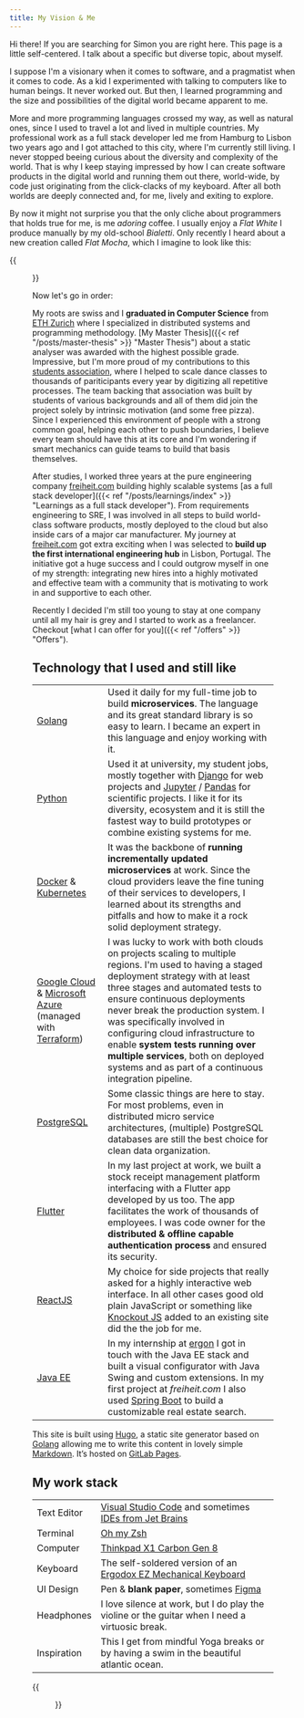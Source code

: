 ```yaml
---
title: My Vision & Me
---
```


Hi there! If you are searching for Simon you are right here. This page is a
little self-centered. I talk about a specific but diverse topic, about myself.

I suppose I'm a visionary when it comes to software, and a pragmatist when it
comes to code. As a kid I experimented with talking to computers like to human
beings. It never worked out. But then, I learned programming and the size and
possibilities of the digital world became apparent to me.

More and more programming languages crossed my way, as well as natural ones,
since I used to travel a lot and lived in multiple countries. My professional
work as a full stack developer led me from Hamburg to Lisbon two years ago and I
got attached to this city, where I'm currently still living. I never stopped
beeing curious about the diversity and complexity of the world. That is why I
keep staying impressed by how I can create software products in the digital
world and running them out there, world-wide, by code just originating from the
click-clacks of my keyboard. After all both worlds are deeply connected and, for
me, lively and exiting to explore.

By now it might not surprise you that the only cliche about programmers that
holds true for me, is me _adoring_ coffee. I usually enjoy a _Flat White_ I
produce manually by my old-school _Bialetti_. Only recently I heard about a new
creation called _Flat Mocha_, which I imagine to look like this:

{{<figure src="/img/flat-mocha.jpg" caption="Definitely a good start into a high motivation day.">}}

Now let's go in order:

My roots are swiss and I **graduated in Computer Science** from
[ETH Zurich](https://ethz.ch/en.html) where I specialized in distributed systems
and programming methodology. [My Master
Thesis]({{< ref "/posts/master-thesis" >}} "Master Thesis") about a static
analyser was awarded with the highest possible grade. Impressive, but I'm more
proud of my contributions to this
[students association](https://tanzquotient.org/de/), where I helped to scale
dance classes to thousands of pariticipants every year by digitizing all
repetitive processes. The team backing that association was built by students of
various backgrounds and all of them did join the project solely by intrinsic
motivation (and some free pizza). Since I experienced this environment of people
with a strong common goal, helping each other to push boundaries, I believe
every team should have this at its core and I'm wondering if smart mechanics can
guide teams to build that basis themselves.

After studies, I worked three years at the pure engineering company
[freiheit.com](https://freiheit.com/en/) building highly scalable systems [as a
full stack developer]({{< ref "/posts/learnings/index" >}} "Learnings as a full
stack developer"). From requirements engineering to SRE, I was involved in all
steps to build world-class software products, mostly deployed to the cloud but
also inside cars of a major car manufacturer. My journey at
[freiheit.com](https://freiheit.com/en/) got extra exciting when I was selected
to **build up the first international engineering hub** in Lisbon, Portugal. The
initiative got a huge success and I could outgrow myself in one of my strength:
integrating new hires into a highly motivated and effective team with a
community that is motivating to work in and supportive to each other.

Recently I decided I'm still too young to stay at one company until all my hair
is grey and I started to work as a freelancer. Checkout [what I can offer for
you]({{< ref "/offers" >}} "Offers").

## Technology that I used and still like

|                                                                                                                                                   |                                                                                                                                                                                                                                                                                                                                                                                                                                                        |
| ------------------------------------------------------------------------------------------------------------------------------------------------- | ------------------------------------------------------------------------------------------------------------------------------------------------------------------------------------------------------------------------------------------------------------------------------------------------------------------------------------------------------------------------------------------------------------------------------------------------------ |
| [Golang](https://golang.org/)                                                                                                                     | Used it daily for my full-time job to build **microservices**. The language and its great standard library is so easy to learn. I became an expert in this language and enjoy working with it.                                                                                                                                                                                                                                                         |
| [Python](https://www.python.org/)                                                                                                                 | Used it at university, my student jobs, mostly together with [Django](https://www.djangoproject.com/) for web projects and [Jupyter](https://jupyter.org/) / [Pandas](https://pandas.pydata.org/) for scientific projects. I like it for its diversity, ecosystem and it is still the fastest way to build prototypes or combine existing systems for me.                                                                                              |
| [Docker](https://www.docker.com/) & [Kubernetes](https://kubernetes.io/)                                                                          | It was the backbone of **running incrementally updated microservices** at work. Since the cloud providers leave the fine tuning of their services to developers, I learned about its strengths and pitfalls and how to make it a rock solid deployment strategy.                                                                                                                                                                                       |
| [Google Cloud](https://cloud.google.com/) & [Microsoft Azure](https://azure.microsoft.com/) (managed with [Terraform](https://www.terraform.io/)) | I was lucky to work with both clouds on projects scaling to multiple regions. I'm used to having a staged deployment strategy with at least three stages and automated tests to ensure continuous deployments never break the production system. I was specifically involved in configuring cloud infrastructure to enable **system tests running over multiple services**, both on deployed systems and as part of a continuous integration pipeline. |
| [PostgreSQL](https://www.postgresql.org/)                                                                                                         | Some classic things are here to stay. For most problems, even in distributed micro service architectures, (multiple) PostgreSQL databases are still the best choice for clean data organization.                                                                                                                                                                                                                                                       |
| [Flutter](https://flutter.dev/)                                                                                                                   | In my last project at work, we built a stock receipt management platform interfacing with a Flutter app developed by us too. The app facilitates the work of thousands of employees. I was code owner for the **distributed & offline capable authentication process** and ensured its security.                                                                                                                                                       |
| [ReactJS](https://reactjs.org/)                                                                                                                   | My choice for side projects that really asked for a highly interactive web interface. In all other cases good old plain JavaScript or something like [Knockout JS](https://knockoutjs.com/) added to an existing site did the the job for me.                                                                                                                                                                                                          |
| [Java EE](https://www.oracle.com/ch-de/java/technologies/java-ee-glance.html)                                                                     | In my internship at [ergon](https://www.ergon.ch/en) I got in touch with the Java EE stack and built a visual configurator with Java Swing and custom extensions. In my first project at _freiheit.com_ I also used [Spring Boot](https://spring.io/projects/spring-boot) to build a customizable real estate search.                                                                                                                                  |

This site is built using [Hugo](https://gohugo.io), a static site generator
based on [Golang](https://golang.org/) allowing me to write this content in
lovely simple
[Markdown](https://guides.github.com/features/mastering-markdown/). It’s hosted
on [GitLab Pages](https://docs.gitlab.com/ee/user/project/pages/).

## My work stack

|             |                                                                                                                                          |
| ----------- | ---------------------------------------------------------------------------------------------------------------------------------------- |
| Text Editor | [Visual Studio Code](https://code.visualstudio.com/) and sometimes [IDEs from Jet Brains](https://www.jetbrains.com/de-de/products.html) |
| Terminal    | [Oh my Zsh](https://ohmyz.sh/)                                                                                                           |
| Computer    | [Thinkpad X1 Carbon Gen 8](https://www.lenovo.com/ch/de/laptops/thinkpad/thinkpad-x1/X1-Carbon-Gen-8-/p/22TP2X1X1C8)                     |
| Keyboard    | The self-soldered version of an [Ergodox EZ Mechanical Keyboard](https://ergodox-ez.com/)                                                |
| UI Design   | Pen & **blank paper**, sometimes [Figma](https://figma.com)                                                                              |
| Headphones  | I love silence at work, but I do play the violine or the guitar when I need a virtuosic break.                                           |  |
| Inspiration | This I get from mindful Yoga breaks or by having a swim in the beautiful atlantic ocean.                                                 |  |

{{<figure src="/img/atlantic_ocean.jpg" caption="A shot I took at the Castelo Beach (Caparica) near Lisbon.">}}
